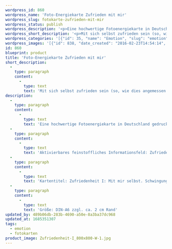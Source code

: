 ```yaml
---
wordpress_id: 860
wordpress_name: 'Foto-Energiekarte Zufrieden mit mir'
wordpress_slug: fotokarte-zufrieden-mit-mir
wordpress_status: publish
wordpress_description: '<p>Eine hochwertige Fotoenergiekarte in Deutschland gedruckt und in Handarbeit laminiert.  Sie ist in Postkartengröße (DIN-A6) gut zu transportieren und kann auch auf den Körper aufgelegt werden.</p><p>Aktivierbares feinstoffliches Informationsfeld: Zufriedenheit - Selbstannahme - Geborgenheit - Frieden - Innere Ruhe - Ausgleich - Zuversicht: Mit sich selbst zufrieden sein (soweit dies gerade angemessen ist) und sich in der Verfassung selbst annehmen, in der man ist, basierend auf einer realistischen Selbsteinschätzung Hierbei geht es auch um die Entwicklung einer inneren Geborgenheit in sich selbst, die zu einem Gefühl von Frieden, innerer Ruhe und Zuversicht führen kann. Ausgleich von unterschiedlichen Interessen innerhalb einer Person.</p><p>Kartentitel: Zufriedenheit I: Mit mir selbst. Schwingung: Grün</p><p>Größe: DIN-A6 zzgl. ca. 2 cm Rand<br />Andere Formate sind individuell für Sie innerhalb weniger Tage herstellbar. Bitte kontaktieren Sie uns hierfür unter <a href="mailto:info@elvedenverlag.de">info@elvedenverlag.de</a>.</p><p><a href="https://my.feenbaum.de/anwendung-energiebilder-foto-laminiert/">Anwendungshinweise</a>      <a href="https://my.feenbaum.de/produktinformationen-fotokarten/">Produktinformationen</a></p>'
wordpress_short_description: '<p>Mit sich selbst zufrieden sein (so, wie dies angemessen und wahrhaftig ist)</p>'
wordpress_categories: '[{"id": 35, "name": "Emotion", "slug": "emotion"}, {"id": 23, "name": "Fotokarten", "slug": "fotokarten"}]'
wordpress_images: '[{"id": 838, "date_created": "2016-02-23T14:54:14", "date_created_gmt": "2016-02-23T12:54:14", "date_modified": "2016-02-23T14:54:14", "date_modified_gmt": "2016-02-23T12:54:14", "src": "https://my.feenbaum.de/wp-content/uploads/2016/02/Zufriedenheit-I_800x800-W-1.jpg", "name": "Zufriedenheit-I_800x800-W", "alt": ""}]'
id: 860
blueprint: product
title: 'Foto-Energiekarte Zufrieden mit mir'
short_description:
  -
    type: paragraph
    content:
      -
        type: text
        text: 'Mit sich selbst zufrieden sein (so, wie dies angemessen und wahrhaftig ist)'
description:
  -
    type: paragraph
    content:
      -
        type: text
        text: 'Eine hochwertige Fotoenergiekarte in Deutschland gedruckt und in Handarbeit laminiert.  Sie ist in Postkartengröße (DIN-A6) gut zu transportieren und kann auch auf den Körper aufgelegt werden.'
  -
    type: paragraph
    content:
      -
        type: text
        text: 'Aktivierbares feinstoffliches Informationsfeld: Zufriedenheit - Selbstannahme - Geborgenheit - Frieden - Innere Ruhe - Ausgleich - Zuversicht: Mit sich selbst zufrieden sein (soweit dies gerade angemessen ist) und sich in der Verfassung selbst annehmen, in der man ist, basierend auf einer realistischen Selbsteinschätzung Hierbei geht es auch um die Entwicklung einer inneren Geborgenheit in sich selbst, die zu einem Gefühl von Frieden, innerer Ruhe und Zuversicht führen kann. Ausgleich von unterschiedlichen Interessen innerhalb einer Person.'
  -
    type: paragraph
    content:
      -
        type: text
        text: 'Kartentitel: Zufriedenheit I: Mit mir selbst. Schwingung: Grün'
  -
    type: paragraph
    content:
      -
        type: text
        text: 'Größe: DIN-A6 zzgl. ca. 2 cm Rand'
updated_by: 489b06db-283b-4690-a50e-8a3ba37dc968
updated_at: 1685351307
tags:
  - emotion
  - fotokarten
product_image: Zufriedenheit-I_800x800-W-1.jpg
---
```

